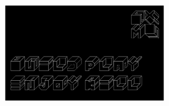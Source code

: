 <p align="center">
    <img align="center" src="https://github.com/cxsmxscraft/.github/raw/main/profile/background.png" alt="Welcome to CXSMXS Community">
</p>

